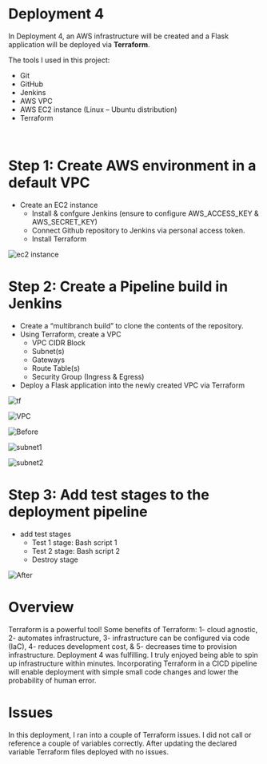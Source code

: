 # **Deployment 4**


In Deployment 4, an AWS infrastructure will be created and a Flask application will be deployed via **Terraform**.

The tools I used in this project:
*  Git
*  GitHub
*  Jenkins
*  AWS VPC
*  AWS EC2 instance (Linux – Ubuntu distribution)
*  Terraform
<br>

# **Step 1: Create AWS environment in a default VPC**
* Create an EC2 instance
    * Install & confgure Jenkins (ensure to configure AWS_ACCESS_KEY & AWS_SECRET_KEY)
    * Connect Github repository to Jenkins via personal access token.
    * Install Terraform

![ec2 instance](https://user-images.githubusercontent.com/91057035/199311774-2803efd8-16ce-46d8-92df-e305c520a775.jpg)

# **Step 2: Create a Pipeline build in Jenkins**
* Create a “multibranch build” to clone the contents of the repository.
* Using Terraform, create a VPC
  * VPC CIDR Block
  * Subnet(s)
  * Gateways
  * Route Table(s)
  * Security Group (Ingress & Egress)
* Deploy a Flask application into the newly created VPC via Terraform

![tf](https://user-images.githubusercontent.com/91057035/199312093-be5efdbc-d90a-4a14-9baa-b3b697a0c873.jpg)
<br>

![VPC](https://user-images.githubusercontent.com/91057035/199312430-f3f501e4-8da3-47e1-acc0-c526824bc506.jpg)
<br>

![Before](https://user-images.githubusercontent.com/91057035/199312763-36a80435-0a59-4899-81af-1aac0fc4ce2d.jpg)
<br>

![subnet1](https://user-images.githubusercontent.com/91057035/199314219-ec32ed7d-936e-4cf2-be10-e67aa2e6a0b3.jpg)
<br>

![subnet2](https://user-images.githubusercontent.com/91057035/199314254-8e20c86c-6b38-4e51-b59c-3ed0e859cf71.png)
<br>

# **Step 3: Add test stages to the deployment pipeline**
* add test stages
  * Test 1 stage: Bash script 1
  * Test 2 stage: Bash script 2
  * Destroy stage



![After](https://user-images.githubusercontent.com/91057035/199321929-7796180e-c89e-428a-ae0b-6e072e04191e.jpg)
<br>

# **Overview**
Terraform is a powerful tool! Some benefits of Terraform: 1- cloud agnostic, 2- automates infrastructure, 3- infrastructure can be configured via code (IaC), 4- reduces development cost, & 5- decreases time to provision infrastructure. Deployment 4 was fulfilling. I truly enjoyed being able to spin up infrastructure within minutes. Incorporating Terraform in a CICD pipeline will enable deployment with simple small code changes and lower the probability of human error.

# **Issues**
In this deployment, I ran into a couple of Terraform issues. I did not call or reference a couple of variables correctly. After updating the declared variable Terraform files deployed with no issues.



